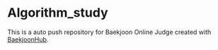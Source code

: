 # Algorithm_study
This is a auto push repository for Baekjoon Online Judge created with [BaekjoonHub](https://github.com/BaekjoonHub/BaekjoonHub).
